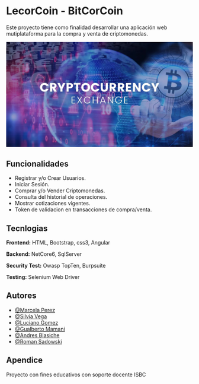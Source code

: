 
# LecorCoin - BitCorCoin

Este proyecto tiene como finalidad desarrollar una aplicación web mutiplataforma 
para la compra y venta de criptomonedas.


![Exchange](https://github.com/romansad/assetsVarios/blob/main/criptoEx3.jpg?raw=true)



## Funcionalidades

- Registrar y/o Crear Usuarios.
- Iniciar Sesión.
- Comprar y/o Vender Criptomonedas.
- Consulta del historial de operaciones. 
- Mostrar cotizaciones vigentes.
- Token de validacion en transacciones de compra/venta.



## Tecnlogias

**Frontend:** HTML, Bootstrap, css3, Angular

**Backend:** NetCore6, SqlServer

**Security Test:** Owasp TopTen, Burpsuite

**Testing:** Selenium Web Driver


## Autores

- [@Marcela Perez](https://www.github.com/marbeaper)
- [@Silvia Vega](https://www.github.com/silagev)
- [@Luciano Gomez](https://www.github.com/Lucainogomez)
- [@Gualberto Mamani](https://www.github.com/gdelfor)
- [@Andres Blasiche](https://github.com/blasichea)
- [@Roman Sadowski](https://www.github.com/romansad)

## Apendice

Proyecto con fines educativos con soporte docente ISBC

